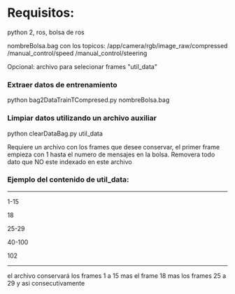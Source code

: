 # Requisitos:
python 2, ros, bolsa de ros

nombreBolsa.bag con los topicos:
	/app/camera/rgb/image_raw/compressed
	/manual_control/speed
	/manual_control/steering

Opcional: archivo para selecionar frames "util_data"

### Extraer datos de entrenamiento
python bag2DataTrainTCompresed.py nombreBolsa.bag

### Limpiar datos utilizando un archivo auxiliar
python clearDataBag.py util_data

Requiere un archivo con los frames que desee conservar,
el primer frame empieza con 1 hasta el numero de mensajes en la bolsa.
Removera todo dato que NO este indexado en este archivo 

### Ejemplo del contenido de util_data:
----
1-15

18

25-29

40-100

102

----

el archivo conservará los frames
1 a 15
mas el frame 18
mas los frames 25 a 29
y asi consecutivamente



